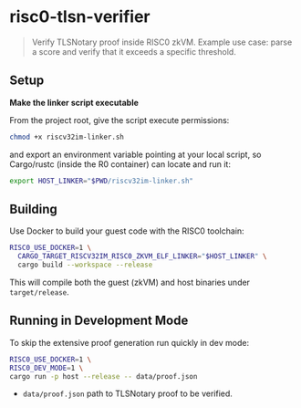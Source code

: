 # risc0-tlsn-verifier

> Verify TLSNotary proof inside RISC0 zkVM. Example use case: parse a score and verify that it exceeds a specific threshold.

## Setup

**Make the linker script executable**

   From the project root, give the script execute permissions:
   ```bash
   chmod +x riscv32im-linker.sh
   ```
   and export an environment variable pointing at your local script, so Cargo/rustc (inside the R0 container) can locate and run it:
   ```bash
   export HOST_LINKER="$PWD/riscv32im-linker.sh"
   ```

## Building

Use Docker to build your guest code with the RISC0 toolchain:

```bash
RISC0_USE_DOCKER=1 \
  CARGO_TARGET_RISCV32IM_RISC0_ZKVM_ELF_LINKER="$HOST_LINKER" \
  cargo build --workspace --release
```

This will compile both the guest (zkVM) and host binaries under `target/release`.

## Running in Development Mode

To skip the extensive proof generation run quickly in dev mode:

```bash
RISC0_USE_DOCKER=1 \
RISC0_DEV_MODE=1 \
cargo run -p host --release -- data/proof.json
```
- `data/proof.json` path to TLSNotary proof to be verified.
